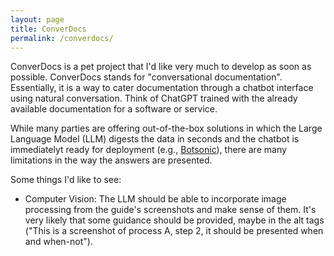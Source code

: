 ```yaml
---
layout: page
title: ConverDocs
permalink: /converdocs/
---
```


ConverDocs is a pet project that I'd like very much to develop as soon as possible.
ConverDocs stands for "conversational documentation". Essentially, it is a way to cater documentation through a chatbot interface using natural conversation. Think of ChatGPT trained with the already available documentation for a software or service.  

While many parties are offering out-of-the-box solutions in which the Large Language Model (LLM) digests the data in seconds and the chatbot is immediatelyt ready for deployment (e.g., [Botsonic](https://writesonic.com/botsonic)), there are many limitations in the way the answers are presented.

Some things I'd like to see:

- Computer Vision: The LLM should be able to incorporate image processing from the guide's screenshots and make sense of them. It's very likely that some guidance should be provided, maybe in the alt tags ("This is a screenshot of process A, step 2, it should be presented when and when-not").
